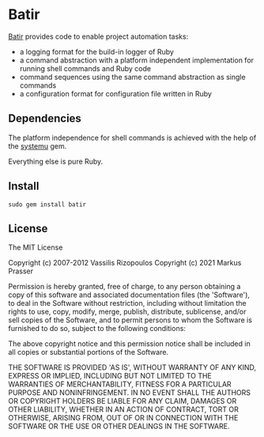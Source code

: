 # Batir

[Batir](https://github.com/markuspg/batir.git) provides code to enable project
automation tasks:

 * a logging format for the build-in logger of Ruby
 * a command abstraction with a platform independent implementation for running
   shell commands and Ruby code
 * command sequences using the same command abstraction as single commands
 * a configuration format for configuration file written in Ruby

## Dependencies

The platform independence for shell commands is achieved with the help of the
[systemu](https://github.com/ahoward/systemu) gem.

Everything else is pure Ruby.

## Install

    sudo gem install batir

## License

The MIT License

Copyright (c) 2007-2012 Vassilis Rizopoulos
Copyright (c) 2021 Markus Prasser

Permission is hereby granted, free of charge, to any person obtaining
a copy of this software and associated documentation files (the
'Software'), to deal in the Software without restriction, including
without limitation the rights to use, copy, modify, merge, publish,
distribute, sublicense, and/or sell copies of the Software, and to
permit persons to whom the Software is furnished to do so, subject to
the following conditions:

The above copyright notice and this permission notice shall be
included in all copies or substantial portions of the Software.

THE SOFTWARE IS PROVIDED 'AS IS', WITHOUT WARRANTY OF ANY KIND,
EXPRESS OR IMPLIED, INCLUDING BUT NOT LIMITED TO THE WARRANTIES OF
MERCHANTABILITY, FITNESS FOR A PARTICULAR PURPOSE AND NONINFRINGEMENT.
IN NO EVENT SHALL THE AUTHORS OR COPYRIGHT HOLDERS BE LIABLE FOR ANY
CLAIM, DAMAGES OR OTHER LIABILITY, WHETHER IN AN ACTION OF CONTRACT,
TORT OR OTHERWISE, ARISING FROM, OUT OF OR IN CONNECTION WITH THE
SOFTWARE OR THE USE OR OTHER DEALINGS IN THE SOFTWARE.
